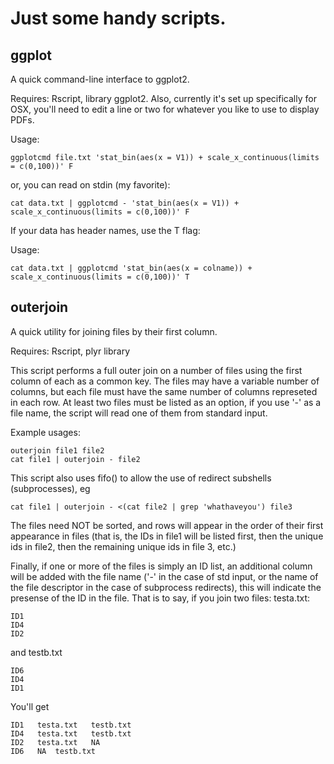 Just some handy scripts. 
=========================

ggplot
-------

A quick command-line interface to ggplot2. 

Requires: Rscript, library ggplot2. Also, currently it's set up specifically for OSX, you'll need to edit
a line or two for whatever you like to use to display PDFs. 


Usage:
```
ggplotcmd file.txt 'stat_bin(aes(x = V1)) + scale_x_continuous(limits = c(0,100))' F
```
or, you can read on stdin (my favorite):
```
cat data.txt | ggplotcmd - 'stat_bin(aes(x = V1)) + scale_x_continuous(limits = c(0,100))' F
```

If your data has header names, use the T flag:

Usage: 
```
cat data.txt | ggplotcmd 'stat_bin(aes(x = colname)) + scale_x_continuous(limits = c(0,100))' T
```

outerjoin
----------

A quick utility for joining files by their first column.

Requires: Rscript, plyr library

This script performs a full outer join on a number of files using the first column of each as a common key.
The files may have a variable number of columns, but each file must have the same number of columns represeted in each row.
At least two files must be listed as an option, if you use '-' as a file name, the script will read one of them from standard input.

Example usages: 

```
outerjoin file1 file2
cat file1 | outerjoin - file2
```

This script also uses fifo() to allow the use of redirect subshells (subprocesses), eg 
```
cat file1 | outerjoin - <(cat file2 | grep 'whathaveyou') file3
```

The files need NOT be sorted, and rows will appear in the order of their first appearance in files
(that is, the IDs in file1 will be listed first, then the unique ids in file2, then the remaining unique ids in file 3, etc.)

Finally, if one or more of the files is simply an ID list, an additional column will be added with the file name ('-' in the
case of std input, or the name of the file descriptor in the case of subprocess redirects), this will indicate the presense of the ID in the file.
That is to say, if you join two files:
testa.txt:

```
ID1
ID4
ID2
```

and testb.txt
```
ID6
ID4
ID1
```
You'll get
```
ID1   testa.txt   testb.txt
ID4   testa.txt   testb.txt
ID2   testa.txt   NA
ID6   NA  testb.txt
```
